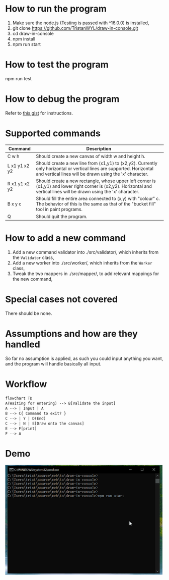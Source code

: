 # How to run the program

1. Make sure the node.js (Testing is passed with ^16.0.0) is installed,
2. git clone https://github.com/TristanWYL/draw-in-console.git
3. cd draw-in-console
4. npm install
5. npm run start

# How to test the program

npm run test

# How to debug the program

Refer to [this gist](https://gist.github.com/TristanWYL/8bc8f9828146b2b9dd8fbbf91b78547e) for instructions.

# Supported commands

| Command | Description|
| ---| ---|
|C w h        |           Should create a new canvas of width w and height h.|
|L x1 y1 x2 y2|   Should create a new line from (x1,y1) to (x2,y2). Currently only horizontal or vertical lines are supported. Horizontal and vertical lines will be drawn using the 'x' character.|
|R x1 y1 x2 y2|   Should create a new rectangle, whose upper left corner is (x1,y1) and lower right corner is (x2,y2). Horizontal and vertical lines will be drawn                using the 'x' character.|
|B x y c      |         Should fill the entire area connected to (x,y) with "colour" c. The                behavior of this is the same as that of the "bucket fill" tool in paint                programs.|
|Q            |               Should quit the program.|

# How to add a new command

1. Add a new command validator into ./src/validator/, which inherits from the `Validator` class,
2. Add a new worker into ./src/worker/, which inherits from the `Worker` class,
3. Tweak the two mappers in ./src/mapper/, to add relevant mappings for the new command,
   
# Special cases not covered

There should be none.

# Assumptions and how are they handled

So far no assumption is applied, as such you could input anything you want, and the program will handle basically all input.

# Workflow

```mermaid
flowchart TD
A(Waiting for entering) --> B[Validate the input]
A --> | Input | A
B --> C{ Command to exit? }
C --> | Y | D(End)
C --> | N | E[Draw onto the canvas]
E --> F[print]
F --> A
```
# Demo

<img src="demo.gif" style="width:500px">